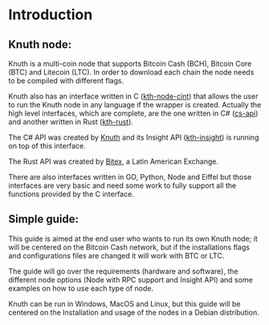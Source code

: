 # Introduction

## Knuth node:

Knuth is a multi-coin node that supports Bitcoin Cash (BCH), Bitcoin Core (BTC) and Litecoin (LTC).  In order to download each chain the node needs to be compiled with different flags.

Knuth also has an interface written in C ([kth-node-cint](https://github.com/k-nuth/node-cint)) that allows the user to run the Knuth node in any language if the wrapper is created. Actually the high level interfaces, which are complete, are the one written in C# ([cs-api](https://github.com/k-nuth/cs)) and another written in Rust ([kth-rust](https://github.com/bitex-la/kth-rust)).

The C# API was created by [Knuth](https://kth.cash/) and its Insight API ([kth-insight](https://github.com/k-nuth/insight)) is running on top of this interface.

The Rust API was created by [Bitex](https://bitex.la/), a Latin American Exchange.

There are also interfaces written in GO, Python, Node and Eiffel but those interfaces are very basic and need some work to fully support all the functions provided by the C interface.

## Simple guide:

This guide is aimed at the end user who wants to run its own Knuth node; it will be centered on the Bitcoin Cash network, but if the installations flags and configurations files are changed it will work with BTC or LTC.

The guide will go over the requirements (hardware and software), the different node options (Node with RPC support and Insight API) and some examples on how to use each type of node.

Knuth can be run in Windows, MacOS and Linux, but this guide will be centered on the Installation and usage of the nodes in a Debian distribution.
